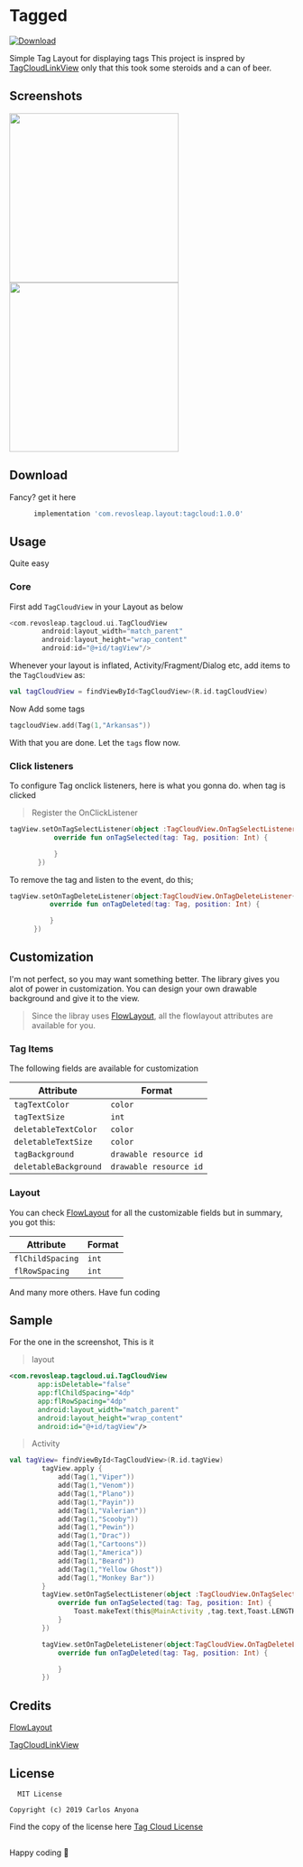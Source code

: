 # Tagged
[ ![Download](https://api.bintray.com/packages/carloscj6/layout/TagCloud/images/download.svg) ](https://bintray.com/carloscj6/layout/TagCloud/_latestVersion)

Simple Tag Layout for displaying tags
This project is inspred by [TagCloudLinkView](https://github.com/namito/TagCloudLinkView) only that this took some
steroids and a can of beer. 
## Screenshots
<img src="/screenshots/with deletion.png" width="300px"> <img src="/screenshots/without deletion.png" width="300px">
## Download
Fancy? get it here
```gradle 
      implementation 'com.revosleap.layout:tagcloud:1.0.0'
```
## Usage
Quite easy
### Core
First add `TagCloudView` in your Layout as below 
```kotlin
<com.revosleap.tagcloud.ui.TagCloudView
        android:layout_width="match_parent"
        android:layout_height="wrap_content"
        android:id="@+id/tagView"/>
 ```
 Whenever your layout is inflated,  Activity/Fragment/Dialog etc, add items to the ``TagCloudView`` as:
 
 ```kotlin
 val tagCloudView = findViewById<TagCloudView>(R.id.tagCloudView)
 ```
 Now Add some tags
 
 ```kotlin
 tagcloudView.add(Tag(1,"Arkansas"))
 ```
 
 With that you are done.
 Let the `tags` flow now.
 ### Click listeners
 To configure Tag onclick listeners, here is what you gonna do.
 when tag is clicked
 
 > Register the OnClickListener 
 
 ```kotlin
 tagView.setOnTagSelectListener(object :TagCloudView.OnTagSelectListener{
            override fun onTagSelected(tag: Tag, position: Int) {

            }
        })
   ```
  To remove the tag and listen to the event, do this;
  
  ```kotlin
  tagView.setOnTagDeleteListener(object:TagCloudView.OnTagDeleteListener{
            override fun onTagDeleted(tag: Tag, position: Int) {

            }
        })
  ```
  ## Customization
   I'm not perfect, so you may want something better. 
   The library gives you alot of power in customization. You can design your own drawable background
   and give it to the view. 
   > Since the libray uses [FlowLayout](https://github.com/nex3z/FlowLayout), all the flowlayout attributes are available
   for you. 
   
   ### Tag Items
   
   The following fields are available for customization
   
| Attribute          | Format                |
|--------------------|-----------------------|
| `tagTextColor`     | `color`               |
| `tagTextSize`      | `int`         |
| `deletableTextColor`| `color`                 |
| `deletableTextSize` | `color`                 |
| `tagBackground`     |`drawable resource id`   |
| `deletableBackground`|`drawable resource id`   |
   
### Layout
   
   You can check [FlowLayout](https://github.com/nex3z/FlowLayout) for all the customizable fields but in summary,
   you got this:
   
   | Attribute        | Format    |
   |------------------|-----------|
   |`flChildSpacing`  | `int`     |
   |`flRowSpacing`    |  `int`    |
        
 And many more others.
 Have fun coding
 
 ## Sample
 
 For the one in the screenshot, This is it
 > layout
 
 ```xml 
 <com.revosleap.tagcloud.ui.TagCloudView
        app:isDeletable="false"
        app:flChildSpacing="4dp"
        app:flRowSpacing="4dp"
        android:layout_width="match_parent"
        android:layout_height="wrap_content"
        android:id="@+id/tagView"/>
 ```
> Activity

```kotlin
val tagView= findViewById<TagCloudView>(R.id.tagView)
        tagView.apply {
            add(Tag(1,"Viper"))
            add(Tag(1,"Venom"))
            add(Tag(1,"Plano"))
            add(Tag(1,"Payin"))
            add(Tag(1,"Valerian"))
            add(Tag(1,"Scooby"))
            add(Tag(1,"Pewin"))
            add(Tag(1,"Drac"))
            add(Tag(1,"Cartoons"))
            add(Tag(1,"America"))
            add(Tag(1,"Beard"))
            add(Tag(1,"Yellow Ghost"))
            add(Tag(1,"Monkey Bar"))
        }
        tagView.setOnTagSelectListener(object :TagCloudView.OnTagSelectListener{
            override fun onTagSelected(tag: Tag, position: Int) {
                Toast.makeText(this@MainActivity ,tag.text,Toast.LENGTH_SHORT).show()
            }
        })

        tagView.setOnTagDeleteListener(object:TagCloudView.OnTagDeleteListener{
            override fun onTagDeleted(tag: Tag, position: Int) {

            }
        })
 ```
 ## Credits
 [FlowLayout](https://github.com/nex3z/FlowLayout)
 
 [TagCloudLinkView](https://github.com/namito/TagCloudLinkView)
 
 License
 ------
      MIT License

    Copyright (c) 2019 Carlos Anyona
    
  Find the copy of the license here [Tag Cloud License](/LICENSE)
  ##
  Happy coding :blue_heart:
 
